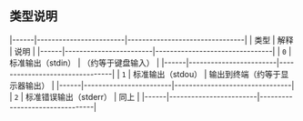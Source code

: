 ##  类型说明

|------|------------------------|--------------------------------|
| 类型 | 解释                   | 说明                           |
|------|------------------------|--------------------------------|
| `0`  | 标准输出（stdin）      | （约等于键盘输入）             |
|------|------------------------|--------------------------------|
| `1`  | 标准输出（stdou）      | 输出到终端（约等于显示器输出） |
|------|------------------------|--------------------------------|
| `2`  | 标准错误输出（stderr） | 同上                           |
|------|------------------------|--------------------------------|


